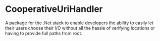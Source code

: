 # CooperativeUriHandler
A package for the .Net stack to enable developers the ability to easily let their users choose their I/O without all the hassle of verifying locations or having to provide full paths from root. 
